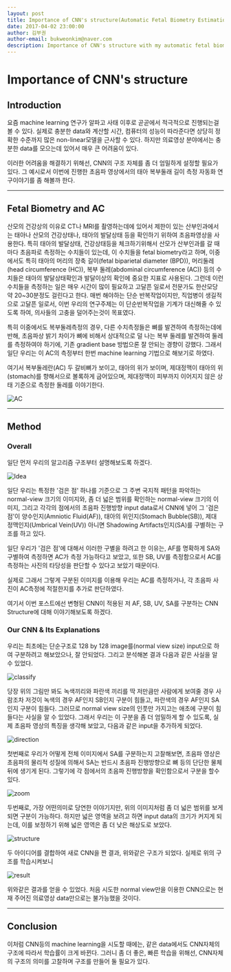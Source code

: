 ```yaml
---
layout: post
title: Importance of CNN's structure(Automatic Fetal Biometry Estimation)
date: 2017-04-02 23:00:00
author: 김부권
author-email: bukweonkim@naver.com
description: Importance of CNN's structure with my automatic fetal biometry measurement research as example.
---
```

# Importance of CNN's structure
## Introduction
 요즘 machine learning 연구가 알파고 사태 이후로 곧곧에서 적극적으로 진행되는걸 볼 수 있다. 실제로 충분한 data와 계산할 시간, 컴퓨터의 성능이 따라준다면 상당히 정확한 수준까지 많은 non-linear모델을 근사할 수 있다. 하지만 의료영상 분야에서는 충분한 data를 모으는데 있어서 매우 큰 어려움이 있다.
 
 이러한 어려움을 해결하기 위해선, CNN의 구조 자체를 좀 더 엄밀하게 설정할 필요가 있다. 그 예시로서 이번에 진행한 초음파 영상에서의 태아 복부둘래 길이 측정 자동화 연구이야기를 좀 해볼까 한다.

* * *
## Fetal Biometry and AC
산모의 건강상의 이유로 CT나 MRI를 촬영하는데에 있어서 제한이 있는 산부인과에서는 태아나 산모의 건강상태나, 태아의 발달상태 등을 확인하기 위하여 초음파영상을 사용한다. 특히 태아의 발달상태, 건강상태등을 체크하기위해서 산모가 산부인과를 갈 때마다 초음파로 측정하는 수치들이 있는데, 이 수치들을 fetal biometry라고 하며, 이중에서도 특히 태아의 머리의 장축 길이(fetal biparietal diameter (BPD)), 머리둘레(head circumference (HC)), 복부 둘레(abdominal circumference (AC)) 등의 수치들은 태아의 발달상태확인과 발달이상의 확인에 중요한 지표로 사용된다. 그런데 이런 수치들을 측정하는 일은 매우 시간이 많이 필요하고 고달픈 일로서 전문가도 한산모당 약 20~30분정도 걸린다고 한다. 매번 해야하는 단순 반복작업이지만, 직업병이 생길적으로 고달픈 일로서, 이번 우리의 연구주제는 이 단순반복작업을 기계가 대신해줄 수 있도록 하여, 의사들의 고충을 덜어주는것이 목표였다.

특히 이중에서도 복부둘레측정의 경우, 다른 수치측정들은 뼈를 발견하여 측정하는데에 반해, 초음파상 밝기 차이가 뼈에 비해서 상대적으로 덜 나는 복부 둘레를 발견하여 둘레를 측정하여야 하기에, 기존 gradient base 방법으론 잘 안되는 경향이 강했다. 그래서 일단 우리는 이 AC의 측정부터 한번 machine learning 기법으로 해보기로 하였다.

여기서 복부둘레란(AC) 두 갈비뼈가 보이고, 태아의 위가 보이며, 제대정맥이 태아의 위(stomach)를 향해서으로 볼록하게 굽어있으며, 제대정맥이 피부까지 이어지지 않은 상태 기준으로 측정한 둘레를 이야기한다.

![AC](https://mediviewsoft.github.io/assets/data/2017-04-02/AC.JPG)

* * *

## Method

### Overall
일단 먼저 우리의 알고리즘 구조부터 설명해보도록 하겠다.

![Idea](https://mediviewsoft.github.io/assets/data/2017-04-02/idea.JPG)

일단 우리는 특정한 '검은 점' 하나를 기준으로 그 주변 국지적 패턴을 파악하는 normal-view 크기의 이미지와, 좀 더 넓은 범위를 확인하는 normal-view 크기의 이미지, 그리고 각각의 점에서의 초음파 진행방향 input data로서 CNN에 넣어 그 '검은 점'이 양수인지(Amniotic Fluid(AF)), 태아의 위인지(Stomach Bubble(SB)), 제대 정맥인지(Umbrical Vein(UV)) 아니면 Shadowing Artifacts인지(SA)를 구별하는 구조를 하고 있다.

일단 우리가 '검은 점'에 대해서 이러한 구별을 하려고 한 이유는, AF를 명확하게 SA와 구별하여 측정하면 AC가 측정 가능하다고 보았고, 또한 SB, UV를 측정함으로서 AC를 측정하는 사진의 타당성을 판단할 수 있다고 보았기 때문이다.

실제로 그래서 그렇게 구분된 이미지를 이용해 우리는 AC를 측정하거나, 각 초음파 사진이 AC측정에 적절한지를 추가로 판단하였다.

여기서 이번 포스트에선 변형된 CNN이 적용된 저 AF, SB, UV, SA를 구분하는 CNN Structure에 대해 이야기해보도록 하겠다.

### Our CNN & Its Explanations
우리는 최초에는 단순구조로 128 by 128 image를(normal view size) input으로 하여 구분하려고 해보았으나, 잘 안되었다. 그리고 분석해본 결과 다음과 같은 사실을 알 수 있었다.

![classify](https://mediviewsoft.github.io/assets/data/2017-04-02/classify.jpg)

당장 위의 그림만 봐도 녹색끼리와 파란색 끼리를 딱 저만큼만 사람에게 보여줄 경우 사람조차 저것이 녹색의 경우 AF인지 SB인지 구분이 힘들고, 파란색의 경우 AF인지 SA인지 구분이 힘들다. 그러므로 normal view size의 인풋만 가지고는 애초에 구분이 힘들다는 사실을 알 수 있었다. 그래서 우리는 이 구분을 좀 더 엄밀하게 할 수 있도록, 실제 초음파 영상의 특징을 생각해 보았고, 다음과 같은 input을 추가하게 되었다.

![direction](https://mediviewsoft.github.io/assets/data/2017-04-02/direction.JPG)

첫번째로 우리가 어떻게 전체 이미지에서 SA를 구분하는지 고찰해보면, 초음파 영상은 초음파의 물리적 성질에 의해서 SA는 반드시 초음파 진행방향으로 뼈 등의 단단한 물체 뒤에 생기게 된다. 그렇기에 각 점에서의 초음파 진행방향을 확인함으로서 구분을 할수 있다. 
 
![zoom](https://mediviewsoft.github.io/assets/data/2017-04-02/zoom.JPG)

두번째로, 가장 어떤의미로 당연한 이야기지만, 위의 이미지처럼 좀 더 넓은 범위를 보게되면 구분이 가능하다. 하지만 넓은 영역을 보려고 하면 input data의 크기가 커지게 되는데, 이를 보정하기 위해 넓은 영역은 좀 더 낮은 해상도로 보았다. 

![structure](https://mediviewsoft.github.io/assets/data/2017-04-02/structure.JPG)

두 아이디어를 결합하여 새로 CNN을 짠 결과, 위와같은 구조가 되었다. 실제로 위의 구조를 학습시켜보니 

![result](https://mediviewsoft.github.io/assets/data/2017-04-02/result.JPG)

위와같은 결과를 얻을 수 있었다. 처음 시도한 normal view만을 이용한 CNN으로는 현재 주어진 의료영상 data만으로는 불가능했을 것이다.

* * *

## Conclusion
이처럼 CNN등의 machine learning을 시도할 때에는, 같은 data에서도 CNN자체의 구조에 따라서 학습률이 크게 바뀐다. 그러니 좀 더 좋은, 빠른 학습을 위해선, CNN자체의 구조의 의미를 고찰하며 구조를 만들어 둘 필요가 있다.

